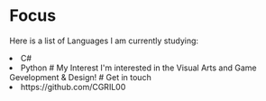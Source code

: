 # Focus
Here is a list of Languages I am currently studying:
<li> C#
<li> Python
# My Interest
I'm interested in the Visual Arts and Game Gevelopment & Design!
# Get in touch
<li> https://github.com/CGRIL00
